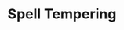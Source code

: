 ---
title: "Spell Tempering"
canonical: "skill/spell-tempering"
canonical_title: "Awakened Dwarf Loresheet"
lists:
    - awakened-dwarf-loresheet
tier: 3
osp_cost: 25
prerequisites: ["None"]
ladder: "spell-tempering"
---